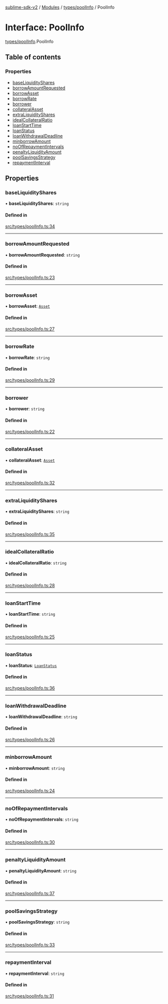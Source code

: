 [sublime-sdk-v2](../README.md) / [Modules](../modules.md) / [types/poolInfo](../modules/types_poolInfo.md) / PoolInfo

# Interface: PoolInfo

[types/poolInfo](../modules/types_poolInfo.md).PoolInfo

## Table of contents

### Properties

- [baseLiquidityShares](types_poolInfo.PoolInfo.md#baseliquidityshares)
- [borrowAmountRequested](types_poolInfo.PoolInfo.md#borrowamountrequested)
- [borrowAsset](types_poolInfo.PoolInfo.md#borrowasset)
- [borrowRate](types_poolInfo.PoolInfo.md#borrowrate)
- [borrower](types_poolInfo.PoolInfo.md#borrower)
- [collateralAsset](types_poolInfo.PoolInfo.md#collateralasset)
- [extraLiquidityShares](types_poolInfo.PoolInfo.md#extraliquidityshares)
- [idealCollateralRatio](types_poolInfo.PoolInfo.md#idealcollateralratio)
- [loanStartTime](types_poolInfo.PoolInfo.md#loanstarttime)
- [loanStatus](types_poolInfo.PoolInfo.md#loanstatus)
- [loanWithdrawalDeadline](types_poolInfo.PoolInfo.md#loanwithdrawaldeadline)
- [minborrowAmount](types_poolInfo.PoolInfo.md#minborrowamount)
- [noOfRepaymentIntervals](types_poolInfo.PoolInfo.md#noofrepaymentintervals)
- [penaltyLiquidityAmount](types_poolInfo.PoolInfo.md#penaltyliquidityamount)
- [poolSavingsStrategy](types_poolInfo.PoolInfo.md#poolsavingsstrategy)
- [repaymentInterval](types_poolInfo.PoolInfo.md#repaymentinterval)

## Properties

### baseLiquidityShares

• **baseLiquidityShares**: `string`

#### Defined in

[src/types/poolInfo.ts:34](https://github.com/sublime-finance/sublime-sdk/blob/cbfce7e/src/types/poolInfo.ts#L34)

___

### borrowAmountRequested

• **borrowAmountRequested**: `string`

#### Defined in

[src/types/poolInfo.ts:23](https://github.com/sublime-finance/sublime-sdk/blob/cbfce7e/src/types/poolInfo.ts#L23)

___

### borrowAsset

• **borrowAsset**: [`Asset`](types_Types.Asset.md)

#### Defined in

[src/types/poolInfo.ts:27](https://github.com/sublime-finance/sublime-sdk/blob/cbfce7e/src/types/poolInfo.ts#L27)

___

### borrowRate

• **borrowRate**: `string`

#### Defined in

[src/types/poolInfo.ts:29](https://github.com/sublime-finance/sublime-sdk/blob/cbfce7e/src/types/poolInfo.ts#L29)

___

### borrower

• **borrower**: `string`

#### Defined in

[src/types/poolInfo.ts:22](https://github.com/sublime-finance/sublime-sdk/blob/cbfce7e/src/types/poolInfo.ts#L22)

___

### collateralAsset

• **collateralAsset**: [`Asset`](types_Types.Asset.md)

#### Defined in

[src/types/poolInfo.ts:32](https://github.com/sublime-finance/sublime-sdk/blob/cbfce7e/src/types/poolInfo.ts#L32)

___

### extraLiquidityShares

• **extraLiquidityShares**: `string`

#### Defined in

[src/types/poolInfo.ts:35](https://github.com/sublime-finance/sublime-sdk/blob/cbfce7e/src/types/poolInfo.ts#L35)

___

### idealCollateralRatio

• **idealCollateralRatio**: `string`

#### Defined in

[src/types/poolInfo.ts:28](https://github.com/sublime-finance/sublime-sdk/blob/cbfce7e/src/types/poolInfo.ts#L28)

___

### loanStartTime

• **loanStartTime**: `string`

#### Defined in

[src/types/poolInfo.ts:25](https://github.com/sublime-finance/sublime-sdk/blob/cbfce7e/src/types/poolInfo.ts#L25)

___

### loanStatus

• **loanStatus**: [`LoanStatus`](../enums/types_poolGenerateParam.LoanStatus.md)

#### Defined in

[src/types/poolInfo.ts:36](https://github.com/sublime-finance/sublime-sdk/blob/cbfce7e/src/types/poolInfo.ts#L36)

___

### loanWithdrawalDeadline

• **loanWithdrawalDeadline**: `string`

#### Defined in

[src/types/poolInfo.ts:26](https://github.com/sublime-finance/sublime-sdk/blob/cbfce7e/src/types/poolInfo.ts#L26)

___

### minborrowAmount

• **minborrowAmount**: `string`

#### Defined in

[src/types/poolInfo.ts:24](https://github.com/sublime-finance/sublime-sdk/blob/cbfce7e/src/types/poolInfo.ts#L24)

___

### noOfRepaymentIntervals

• **noOfRepaymentIntervals**: `string`

#### Defined in

[src/types/poolInfo.ts:30](https://github.com/sublime-finance/sublime-sdk/blob/cbfce7e/src/types/poolInfo.ts#L30)

___

### penaltyLiquidityAmount

• **penaltyLiquidityAmount**: `string`

#### Defined in

[src/types/poolInfo.ts:37](https://github.com/sublime-finance/sublime-sdk/blob/cbfce7e/src/types/poolInfo.ts#L37)

___

### poolSavingsStrategy

• **poolSavingsStrategy**: `string`

#### Defined in

[src/types/poolInfo.ts:33](https://github.com/sublime-finance/sublime-sdk/blob/cbfce7e/src/types/poolInfo.ts#L33)

___

### repaymentInterval

• **repaymentInterval**: `string`

#### Defined in

[src/types/poolInfo.ts:31](https://github.com/sublime-finance/sublime-sdk/blob/cbfce7e/src/types/poolInfo.ts#L31)
